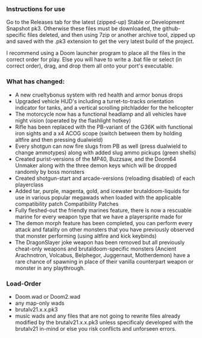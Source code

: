 ### Instructions for use

Go to the Releases tab for the latest (zipped-up) Stable or Development Snapshot pk3.  Otherwise these files must be downloaded, the github-specific files deleted, and then using 7zip or another archive tool, zipped up and saved with the .pk3 extension to get the very latest build of the project.

I recommend using a Doom launcher program to place all the files in the correct order for play.  Else you will have to write a .bat file or select (in correct order), drag, and drop them all onto your port's executable.

### What has changed:

- A new crueltybonus system with red health and armor bonus drops
- Upgraded vehicle HUD's including a turret-to-tracks orientation indicator for tanks, and a vertical scrolling pitchladder for the helicopter
- The motorcycle now has a functional headlamp and all vehicles have night vision (operated by the flashlight hotkey)
- Rifle has been replaced with the PB-variant of the G36K with functional iron sights and a x4 ACOG scope (switch between them by holding altfire and then pressing dualwield)
- Every shotgun can now fire slugs from PB as well (press dualwield to change ammotypes) along with added slug ammo pickups (green shells)
- Created purist-versions of the MP40, Buzzsaw, and the Doom64 Unmaker along with the three demon keys which will be dropped randomly by boss monsters
- Created shotgun-start and arcade-versions (reloading disabled) of each playerclass
- Added tar, purple, magenta, gold, and icewater brutaldoom-liquids for use in various popular megawads when loaded with the applicable compatibility patch Compatibility Patches
- Fully fleshed-out the friendly marines feature, there is now a rescuable marine for every weapon type that we have a playersprite made for
- The demon morph feature has been completed, you can perform every attack and fatality on other monsters that you have previously observed that monster performing (using altfire and kick keybinds)
- The DragonSlayer joke weapon has been removed but all previously cheat-only weapons and brutaldoom-specific monsters (Ancient Arachnotron, Volcabus, Belphegor, Juggernaut, Motherdemon) have a rare chance of spawning in place of their vanilla counterpart weapon or monster in any playthrough.

### Load-Order

- Doom.wad or Doom2.wad
- any map-only wads
- brutalv21.x.x.pk3
- music wads and any files that are not going to rewrite files already modified by the brutalv21.x.x.pk3 unless specificaly developed with the brutalv21 in-mind or else you risk conflicts and unforseen errors.
